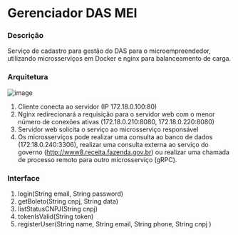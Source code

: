 # Gerenciador DAS MEI

### Descrição
Serviço de cadastro para gestão do DAS para o microempreendedor, utilizando microsserviços em Docker e nginx para balanceamento de carga.

### Arquitetura
![image](https://user-images.githubusercontent.com/23039988/176545296-b7af5e90-496e-4569-84d6-86863ea31b23.png)

1. Cliente conecta ao servidor (IP 172.18.0.100:80)
2. Nginx redirecionará a requisição para o servidor web com o menor número de conexões ativas (172.18.0.210:8080, 172.18.0.220:8080)
3. Servidor web solicita o serviço ao microsserviço responsável 
4. Os microsserviços pode realizar uma consulta ao banco de dados (172.18.0.240:3306), realizar uma consulta externa ao serviço do governo (http://www8.receita.fazenda.gov.br) ou realizar uma chamada de processo remoto para outro microsserviço (gRPC).

### Interface

1. login(String email, String password)
2. getBoleto(String cnpj, String data)
3. listStatusCNPJ(String cnpj)
4. tokenIsValid(String token)
5. registerUser(String name, String email, String phone, String cnpj )
